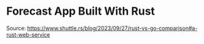 # Forecast App Built With Rust

Source: https://www.shuttle.rs/blog/2023/09/27/rust-vs-go-comparison#a-rust-web-service

